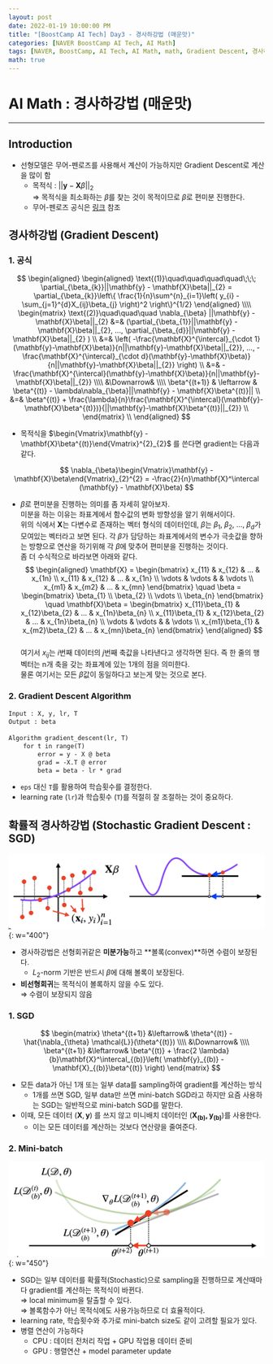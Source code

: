 ```yaml
---
layout: post
date: 2022-01-19 10:00:00 PM
title: "[BoostCamp AI Tech] Day3 - 경사하강법 (매운맛)"
categories: [NAVER BoostCamp AI Tech, AI Math]
tags: [NAVER, BoostCamp, AI Tech, AI Math, math, Gradient Descent, 경사하강법]
math: true
---
```

# AI Math : 경사하강법 (매운맛)

---

## Introduction

- 선형모델은 무어-펜로즈를 사용해서 계산이 가능하지만 Gradient Descent로 계산을 많이 함
    - 목적식 : $|| \mathbf{y} - \mathbf{X}\beta||_{2}$  
    $\Rightarrow$ 목적식을 최소화하는 $\beta$를 찾는 것이 목적이므로 $\beta$로 편미분 진행한다.
    - 무어-펜로즈 공식은 [링크](https://cow-coding.github.io/posts/day3_2_matrix/) 참조

## 경사하강법 (Gradient Descent)

### 1. 공식

$$
\begin{aligned}
    \begin{aligned}
        \text{(1)}\quad\quad\quad\quad\;\;\;
        \partial_{\beta_{k}}||\mathbf{y} - \mathbf{X}\beta||_{2} = \partial_{\beta_{k}}\left\{ \frac{1}{n}\sum^{n}_{i=1}\left( y_{i} - \sum_{j=1}^{d}X_{ij}\beta_{j} \right)^2 \right\}^{1/2}
    \end{aligned} \\\\
    \begin{matrix}
        \text{(2)}\quad\quad\quad
        \nabla_{\beta} ||\mathbf{y} - \mathbf{X}\beta||_{2} &=& (\partial_{\beta_{1}}||\mathbf{y} - \mathbf{X}\beta||_{2}, ..., \partial_{\beta_{d}}||\mathbf{y} - \mathbf{X}\beta||_{2} ) \\
        &=& \left( -\frac{\mathbf{X}^{\intercal}_{\cdot 1}(\mathbf{y}-\mathbf{X}\beta)}{n||\mathbf{y}-\mathbf{X}\beta||_{2}}, ..., -\frac{\mathbf{X}^{\intercal}_{\cdot d}(\mathbf{y}-\mathbf{X}\beta)}{n||\mathbf{y}-\mathbf{X}\beta||_{2}}  \right) \\
        &=& -\frac{\mathbf{X}^{\intercal}(\mathbf{y}-\mathbf{X}\beta)}{n||\mathbf{y}-\mathbf{X}\beta||_{2}} \\\\
        &\Downarrow& \\\\
        \beta^{(t+1)} & \leftarrow & \beta^{(t)} - \lambda\nabla_{\beta}||\mathbf{y} - \mathbf{X}\beta^{(t)}|| \\
        &=& \beta^{(t)} + \frac{\lambda}{n}\frac{\mathbf{X}^{\intercal}(\mathbf{y}-\mathbf{X}\beta^{(t)})}{||\mathbf{y}-\mathbf{X}\beta^{(t)}||_{2}} \\
    \end{matrix} \\
\end{aligned}
$$  

- 목적식을 $\begin{Vmatrix}\mathbf{y} - \mathbf{X}\beta^{(t)}\end{Vmatrix}^{2}_{2}$ 를 쓴다면 gradient는 다음과 같다. 

$$ 
\nabla_{\beta}\begin{Vmatrix}\mathbf{y} - \mathbf{X}\beta\end{Vmatrix}_{2}^{2} = -\frac{2}{n}\mathbf{X}^\intercal (\mathbf{y} - \mathbf{X}\beta)
$$

- $\beta$로 편미분을 진행하는 의미를 좀 자세히 알아보자.  
미분을 하는 이유는 좌표계에서 함수값의 변화 방향성을 알기 위해서이다.  
위의 식에서 $\mathbf{X}$는 다변수로 존재하는 벡터 형식의 데이터인데, $\beta$는 $\beta_{1}$, $\beta_{2}$, ..., $\beta_{d}$가 모여있는 벡터라고 보면 된다. 각 $\beta$가 담당하는 좌표계에서의 변수가 극솟값을 향하는 방향으로 연산을 하기위해 각 $\beta$에 맞추어 편미분을 진행하는 것이다.  
좀 더 수식적으로 바라보면 아래와 같다.  
$$
\begin{aligned}
\mathbf{X} = 
\begin{bmatrix}
    x_{11} & x_{12} & ... & x_{1n} \\
    x_{11} & x_{12} & ... & x_{1n} \\
    \vdots & \vdots & & \vdots \\
    x_{m1} & x_{m2} & ... & x_{mn}
\end{bmatrix}
\quad
\beta = 
\begin{bmatrix}
    \beta_{1} \\
    \beta_{2} \\
    \vdots \\
    \beta_{n}
\end{bmatrix}
\quad
\mathbf{X}\beta = 
\begin{bmatrix}
    x_{11}\beta_{1} & x_{12}\beta_{2} & ... & x_{1n}\beta_{n} \\
    x_{11}\beta_{1} & x_{12}\beta_{2} & ... & x_{1n}\beta_{n} \\
    \vdots & \vdots & & \vdots \\
    x_{m1}\beta_{1} & x_{m2}\beta_{2} & ... & x_{mn}\beta_{n}
\end{bmatrix}
\end{aligned}
$$  
여기서 $x_{ij}$는 $i$번째 데이터의 $j$번째 축값을 나타낸다고 생각하면 된다. 즉 한 줄의 행벡터는 n개 축을 갖는 좌표계에 있는 1개의 점을 의미한다.  
물론 여기서는 모든 $\beta$값이 동일하다고 보는게 맞는 것으로 본다.


### 2. Gradient Descent Algorithm

```
Input : X, y, lr, T
Output : beta

Algorithm gradient_descent(lr, T)
    for t in range(T)
        error = y - X @ beta
        grad = -X.T @ error
        beta = beta - lr * grad
```
- `eps` 대신 `T`를 활용하여 학습횟수를 결정한다.
- learning rate (`lr`)과 학습횟수 (`T`)를 적절히 잘 조절하는 것이 중요하다.

## 확률적 경사하강법 (Stochastic Gradient Descent : SGD)

![](/image/boostcamp/aimath/sgd.png){: w="400"}  
- 경사하강법은 선형회귀같은 **미분가능**하고 **볼록(convex)**하면 수렴이 보장된다.
    - $L_{2}$-norm 기반은 반드시 $\beta$에 대해 볼록이 보장된다.
- **비선형회귀**는 목적식이 볼록하지 않을 수도 있다.  
    $\Rightarrow$ 수렴이 보장되지 않음

### 1. SGD

$$
\begin{matrix}
\theta^{(t+1)} &\leftarrow& \theta^{(t)} - \hat{\nabla_{\theta} \mathcal{L}}(\theta^{(t)}) \\\\
&\Downarrow& \\\\
\beta^{(t+1)} &\leftarrow& \beta^{(t)} + \frac{2 \lambda}{b}\mathbf{X}^\intercal_{(b)}\left( \mathbf{y}_{(b)} - \mathbf{X}_{(b)}\beta^{(t)} \right)
\end{matrix}
$$

- 모든 data가 아닌 1개 또는 일부 data를 sampling하여 gradient를 계산하는 방식
    - 1개를 쓰면 SGD, 일부 data만 쓰면 mini-batch SGD라고 하지만 요즘 사용하는 SGD는 일반적으로 mini-batch SGD를 말한다.
- 이때, 모든 데이터 $(\mathbf{X}, \mathbf{y})$ 를 쓰지 않고 미니배치 데이터인 $(\mathbf{X_{(b)}, \mathbf{y}_{(b)}})$를 사용한다.
    - 이는 모든 데이터를 계산하는 것보다 연산량을 줄여준다.

### 2. Mini-batch

![](/image/boostcamp/aimath/minibatch.png){: w="450"}  
- SGD는 일부 데이터를 확률적(Stochastic)으로 sampling을 진행하므로 계산때마다 gradient를 계산하는 목적식이 바뀐다.  
$\Rightarrow$ local minimum을 탈출할 수 있다.  
$\Rightarrow$ 볼록함수가 아닌 목적식에도 사용가능하므로 더 효율적이다.
- learning rate, 학습횟수와 추가로 mini-batch size도 같이 고려할 필요가 있다.
- 병렬 연산이 가능하다
    - CPU : 데이터 전처리 작업 + GPU 작업용 데이터 준비
    - GPU : 행렬연산 + model parameter update
